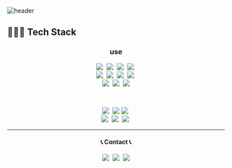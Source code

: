 ![header](https://capsule-render.vercel.app/api?type=Waving&color=auto&height=300&section=header&text=K_Min-hh&fontSize=70&animation=fadeIn)

  
<h2>👩🏻‍💻 Tech Stack</h2>
<h3 align="center">use</h3>
<p  align="center">
<img src="https://img.shields.io/badge/HTML5-E34F26?style=flat-square&logo=HTML5&logoColor=white"/></a>&nbsp
<img src="https://img.shields.io/badge/CSS3-1572B6?style=flat-square&logo=CSS3&logoColor=white"/></a>&nbsp
<img src="https://img.shields.io/badge/Javascript-F7DF1E?style=flat-square&logo=JavaScript&logoColor=white"/></a>&nbsp
<img src="https://img.shields.io/badge/Typescript-0074C2?style=flat-square&logo=typescript&logoColor=white">&nbsp
</br>
<img src="https://img.shields.io/badge/React-1572B6?style=flat-square&logo=react&logoColor="white"/></a>&nbsp
<img src="https://img.shields.io/badge/Vite-646CFF?style=flat-square&logo=vitess&logoColor="white"/></a>&nbsp
<img src="https://img.shields.io/badge/Redux-7146B3?style=flat-square&logo=redux&logoColor="white"/></a>&nbsp
<img src="https://img.shields.io/badge/styled--components-DB7093?style=flat-square&logo=styled-components&logoColor=white"/></a>&nbsp
</br>
<img src="https://img.shields.io/badge/git-E34C26?style=flat-square&logo=git&logoColor=white">&nbsp
<!-- <img src="https://img.shields.io/badge/github-181717?style=flat-square&logo=github&logoColor=white">&nbsp -->
<img src="https://img.shields.io/badge/firebase-FFCA28?style=flat-square&logo=firebase&logoColor=white">&nbsp
<img src="https://img.shields.io/badge/figma-FBD8D8?style=flat-square&logo=figma&logoColor=white" />

<!-- <img src="https://img.shields.io/badge/figma-FBD8D8?style=for-the-badge&logo=figma&logoColor=white" /> -->
</p>

</br>

<!-- <h3  align="center">studying</h3> -->
<p  align="center">
<img src="https://img.shields.io/badge/Next.js-000000?style=flat-square&logo=Next.js&logoColor=white">&nbsp
<img src="https://img.shields.io/badge/Vercel-000000?style=flat-square&logo=Vercel&logoColor=white"/>
<img src="https://img.shields.io/badge/SWR-000000?style=flat-square&logo=swr&logoColor=white">&nbsp
</br>
<img src="https://img.shields.io/badge/TanstackQuery-FF4154?style=flat-square&logo=ReactQuery&logoColor=white">&nbsp
<img src="https://img.shields.io/badge/TailwindCSS-06B6D4?style=flat-square&logo=Tailwind CSS&logoColor=white">&nbsp
<img src="https://img.shields.io/badge/Zustand-blueviolet?style=flat-square&logo=spreaker&logoColor=white">&nbsp
<!-- <img src="https://img.shields.io/badge/typescript-0074C2?style=flat-square&logo=typescript&logoColor=white">&nbsp -->
</p>

<p>
<hr/>
<h4 align="center">📞 Contact 📞</h4>
<p align="center">
  <a href="https://minhhk.tistory.com/"><img src="https://img.shields.io/badge/Tech%20Blog-EB4C16?style=flat-square&logo=Tistory&logoColor=white&link=https://paksubeen.tistory.com/"/></a>&nbsp
  <a href="https://www.instagram.com/ndb_m.hhk/"><img src="https://img.shields.io/badge/Instagram-E4405F?style=flat-square&logo=Instagram&logoColor=white&link=https://www.instagram.com/ndb_m.hhk/"/></a>&nbsp
  <a href="mailto:alszn2222@gmail.com"><img src="https://img.shields.io/badge/Gmail-d14836?style=flat-square&logo=Gmail&logoColor=white&link=alszn2222@naver.gmail"/></a>
</p>
